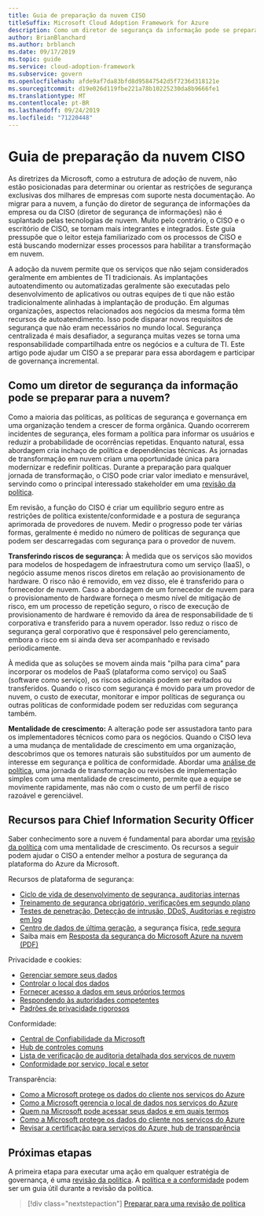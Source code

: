 ```yaml
---
title: Guia de preparação da nuvem CISO
titleSuffix: Microsoft Cloud Adoption Framework for Azure
description: Como um diretor de segurança da informação pode se preparar para a nuvem?
author: BrianBlanchard
ms.author: brblanch
ms.date: 09/17/2019
ms.topic: guide
ms.service: cloud-adoption-framework
ms.subservice: govern
ms.openlocfilehash: afde9af7da83bfd8d95847542d5f7236d318121e
ms.sourcegitcommit: d19e026d119fbe221a78b10225230da8b9666fe1
ms.translationtype: MT
ms.contentlocale: pt-BR
ms.lasthandoff: 09/24/2019
ms.locfileid: "71220448"
---
```

# <a name="ciso-cloud-readiness-guide"></a>Guia de preparação da nuvem CISO

As diretrizes da Microsoft, como a estrutura de adoção de nuvem, não estão posicionadas para determinar ou orientar as restrições de segurança exclusivas dos milhares de empresas com suporte nesta documentação. Ao migrar para a nuvem, a função do diretor de segurança de informações da empresa ou da CISO (diretor de segurança de informações) não é suplantado pelas tecnologias de nuvem. Muito pelo contrário, o CISO e o escritório de CISO, se tornam mais integrantes e integrados. Este guia pressupõe que o leitor esteja familiarizado com os processos de CISO e está buscando modernizar esses processos para habilitar a transformação em nuvem.

A adoção da nuvem permite que os serviços que não sejam considerados geralmente em ambientes de TI tradicionais. As implantações autoatendimento ou automatizadas geralmente são executadas pelo desenvolvimento de aplicativos ou outras equipes de ti que não estão tradicionalmente alinhadas à implantação de produção. Em algumas organizações, aspectos relacionados aos negócios da mesma forma têm recursos de autoatendimento. Isso pode disparar novos requisitos de segurança que não eram necessários no mundo local. Segurança centralizada é mais desafiador, a segurança muitas vezes se torna uma responsabilidade compartilhada entre os negócios e a cultura de TI. Este artigo pode ajudar um CISO a se preparar para essa abordagem e participar de governança incremental.

<!-- markdownlint-disable MD026 -->

## <a name="how-can-a-ciso-prepare-for-the-cloud"></a>Como um diretor de segurança da informação pode se preparar para a nuvem?

Como a maioria das políticas, as políticas de segurança e governança em uma organização tendem a crescer de forma orgânica. Quando ocorrerem incidentes de segurança, eles formam a política para informar os usuários e reduzir a probabilidade de ocorrências repetidas. Enquanto natural, essa abordagem cria inchaço de política e dependências técnicas. As jornadas de transformação em nuvem criam uma oportunidade única para modernizar e redefinir políticas. Durante a preparação para qualquer jornada de transformação, o CISO pode criar valor imediato e mensurável, servindo como o principal interessado stakeholder em uma [revisão da política](./cloud-policy-review.md).

Em revisão, a função do CISO é criar um equilíbrio seguro entre as restrições de política existente/conformidade e a postura de segurança aprimorada de provedores de nuvem. Medir o progresso pode ter várias formas, geralmente é medido no número de políticas de segurança que podem ser descarregadas com segurança para o provedor de nuvem.

**Transferindo riscos de segurança:** À medida que os serviços são movidos para modelos de hospedagem de infraestrutura como um serviço (IaaS), o negócio assume menos riscos diretos em relação ao provisionamento de hardware. O risco não é removido, em vez disso, ele é transferido para o fornecedor de nuvem. Caso a abordagem de um fornecedor de nuvem para o provisionamento de hardware forneça o mesmo nível de mitigação de risco, em um processo de repetição seguro, o risco de execução de provisionamento de hardware é removido da área de responsabilidade de ti corporativa e transferido para a nuvem operador. Isso reduz o risco de segurança geral corporativo que é responsável pelo gerenciamento, embora o risco em si ainda deva ser acompanhado e revisado periodicamente.

À medida que as soluções se movem ainda mais "pilha para cima" para incorporar os modelos de PaaS (plataforma como serviço) ou SaaS (software como serviço), os riscos adicionais podem ser evitados ou transferidos. Quando o risco com segurança é movido para um provedor de nuvem, o custo de executar, monitorar e impor políticas de segurança ou outras políticas de conformidade podem ser reduzidas com segurança também.

**Mentalidade de crescimento:** A alteração pode ser assustadora tanto para os implementadores técnicos como para os negócios. Quando o CISO leva a uma mudança de mentalidade de crescimento em uma organização, descobrimos que os temores naturais são substituídos por um aumento de interesse em segurança e política de conformidade. Abordar uma [análise de política](./cloud-policy-review.md), uma jornada de transformação ou revisões de implementação simples com uma mentalidade de crescimento, permite que a equipe se movimente rapidamente, mas não com o custo de um perfil de risco razoável e gerenciável.

## <a name="resources-for-the-chief-information-security-officer"></a>Recursos para Chief Information Security Officer

Saber conhecimento sore a nuvem é fundamental para abordar uma [revisão da política](./cloud-policy-review.md) com uma mentalidade de crescimento. Os recursos a seguir podem ajudar o CISO a entender melhor a postura de segurança da plataforma do Azure da Microsoft.

Recursos de plataforma de segurança:

- [Ciclo de vida de desenvolvimento de segurança, auditorias internas](https://www.microsoft.com/sdl)
- [Treinamento de segurança obrigatório, verificações em segundo plano](https://downloads.cloudsecurityalliance.org/star/self-assessment/StandardResponsetoRequestforInformationWindowsAzureSecurityPrivacy.docx)
- [Testes de penetração, Detecção de intrusão, DDoS, Auditorias e registro em log](https://www.microsoft.com/trustcenter/Security/AuditingAndLogging)
- [Centro de dados de última geração](https://www.microsoft.com/cloud-platform/global-datacenters), a segurança física, [rede segura](https://docs.microsoft.com/azure/security/security-network-overview)
- Saiba mais em [Resposta da segurança do Microsoft Azure na nuvem (PDF)](https://aka.ms/SecurityResponsePaper)

Privacidade e cookies:

- [Gerenciar sempre seus dados](https://www.microsoft.com/trustcenter/Privacy/You-own-your-data)
- [Controlar o local dos dados](https://www.microsoft.com/trustcenter/Privacy/Where-your-data-is-located)
- [Fornecer acesso a dados em seus próprios termos](https://www.microsoft.com/trustcenter/Privacy/Who-can-access-your-data-and-on-what-terms)
- [Respondendo às autoridades competentes](https://www.microsoft.com/trustcenter/Privacy/Responding-to-govt-agency-requests-for-customer-data)
- [Padrões de privacidade rigorosos](https://www.microsoft.com/TrustCenter/Privacy/We-set-and-adhere-to-stringent-standards)

Conformidade:

- [Central de Confiabilidade da Microsoft](https://www.microsoft.com/trustcenter/default.aspx)
- [Hub de controles comuns](https://www.microsoft.com/trustcenter/Common-Controls-Hub)
- [Lista de verificação de auditoria detalhada dos serviços de nuvem](https://www.microsoft.com/trustcenter/Compliance/Due-Diligence-Checklist)
- [Conformidade por serviço, local e setor](https://www.microsoft.com/trustcenter/Compliance/default.aspx)

Transparência:

- [Como a Microsoft protege os dados do cliente nos serviços do Azure](https://www.microsoft.com/trustcenter/Transparency/default.aspx)
- [Como a Microsoft gerencia o local de dados nos serviços do Azure](https://azuredatacentermap.azurewebsites.net)
- [Quem na Microsoft pode acessar seus dados e em quais termos](https://www.microsoft.com/trustcenter/Privacy/Who-can-access-your-data-and-on-what-terms)
- [Como a Microsoft protege os dados do cliente nos serviços do Azure](https://www.microsoft.com/trustcenter/Transparency/default.aspx)
- [Revisar a certificação para serviços do Azure, hub de transparência](https://www.microsoft.com/trustcenter/Compliance/default.aspx)

## <a name="next-steps"></a>Próximas etapas

A primeira etapa para executar uma ação em qualquer estratégia de governança, é uma [revisão da política](./cloud-policy-review.md). A [política e a conformidade](./index.md) podem ser um guia útil durante a revisão da política.

> [!div class="nextstepaction"]
> [Preparar para uma revisão de política](./cloud-policy-review.md)
